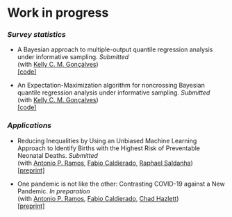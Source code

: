 # Work in progress

### _Survey statistics_

- A Bayesian approach to multiple-output quantile regression analysis under informative sampling. _Submitted_ <br>
(with [Kelly C. M. Gonçalves](https://sites.google.com/dme.ufrj.br/kelly/)) <br>
[[code]](https://github.com/marcuslavagnole/BWQR_Informative_Sampling)

- An Expectation-Maximization algorithm for noncrossing Bayesian quantile regression analysis under informative sampling. _Submitted_ <br>
(with [Kelly C. M. Gonçalves](https://sites.google.com/dme.ufrj.br/kelly/)) <br>
[[code]](https://github.com/marcuslavagnole/BWQR_Informative_Sampling)

### _Applications_ 

- Reducing Inequalities by Using an Unbiased Machine Learning Approach to Identify Births with the Highest Risk of Preventable Neonatal Deaths. _Submitted_ <br>
(with [Antonio P. Ramos](https://tomramos.github.io/), [Fabio Caldierado](https://ebape.fgv.br/pessoas/fabio-caldieraro), [Raphael Saldanha](https://rfsaldanha.github.io/)) <br>
[[preprint]](https://www.medrxiv.org/content/10.1101/2024.01.12.24301163v1)

- One pandemic is not like the other: Contrasting COVID-19 against a New Pandemic.  _In preparation_ <br>
(with [Antonio P. Ramos](https://tomramos.github.io/), [Fabio Caldierado](https://ebape.fgv.br/pessoas/fabio-caldieraro), [Chad Hazlett](https://www.chadhazlett.com/)) <br>
[[preprint]](https://osf.io/fea6m/)

<!--

### In preparation

- One pandemic is not like the other: Contrasting COVID-19 against a New Pandemic. <br>
(with [Antonio P. Ramos](https://tomramos.github.io/), [Fabio Caldierado](https://ebape.fgv.br/pessoas/fabio-caldieraro), [Chad Hazlett](https://www.chadhazlett.com/)) <br>
[[preprint]](https://osf.io/fea6m/) 

## Work in progress

### Under review

- Reducing Inequalities by Using an Unbiased Machine Learning Approach to Identify Births with the Highest Risk of Preventable Neonatal Deaths. <br>
(with [Antonio P. Ramos](https://tomramos.github.io/), [Fabio Caldierado](https://ebape.fgv.br/pessoas/fabio-caldieraro), [Raphael Saldanha](https://rfsaldanha.github.io/)) <br>
[[preprint]](https://www.medrxiv.org/content/10.1101/2024.01.12.24301163v1)

- Bayesian quantile regression models for bounded count data under informative sampling. <br>
(with [Kelly C. M. Gonçalves](https://sites.google.com/dme.ufrj.br/kelly/)) <br>
[[code]](https://github.com/marcuslavagnole/BWQR_Informative_Sampling)

- A Bayesian approach to multiple-output quantile regression analysis under informative sampling. <br>
(with [Kelly C. M. Gonçalves](https://sites.google.com/dme.ufrj.br/kelly/)) <br>
[[code]](https://github.com/marcuslavagnole/BWQR_Informative_Sampling)

- An Expectation-Maximization algorithm for noncrossing Bayesian quantile regression analysis under informative sampling. <br>
(with [Kelly C. M. Gonçalves](https://sites.google.com/dme.ufrj.br/kelly/)) <br>
[[code]](https://github.com/marcuslavagnole/BWQR_Informative_Sampling)

### In preparation

- One pandemic is not like the other: Contrasting COVID-19 against a New Pandemic. <br>
(with [Antonio P. Ramos](https://tomramos.github.io/), [Fabio Caldierado](https://ebape.fgv.br/pessoas/fabio-caldieraro), [Chad Hazlett](https://www.chadhazlett.com/)) <br>
[[preprint]](https://osf.io/fea6m/)

[[code]](https://github.com/marcuslavagnole/Noncrossing_quantile_regression)

- A decision support system for tax arrears recovery based on machine learning survival algorithms. <br>
(with [Heudson T. Mirandola](http://lattes.cnpq.br/3030808069800164), [Ralph S. Silva](https://scholar.google.com.br/citations?user=ZsrRVHYAAAAJ&hl=pt-BR), [Leon U. Barboza](https://github.com/LMBarboza))
-->
